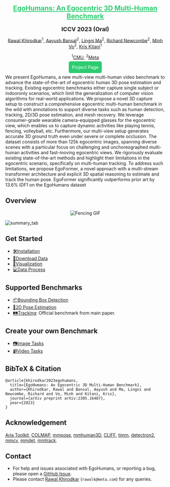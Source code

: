 <div align="center">

<h2><a href="https://arxiv.org/pdf/2305.16487.pdf" style="color:#2ecc71;">EgoHumans: An Egocentric 3D Multi-Human Benchmark</a></h2>

<b><font size="4">ICCV 2023 (Oral)</font></b>

[Rawal Khirodkar](https://github.com/rawalkhirodkar)<sup>1</sup>, [Aayush Bansal](https://www.aayushbansal.xyz/)<sup>2</sup>, [Lingni Ma](https://scholar.google.nl/citations?user=eUAgpwkAAAAJ&hl=en/)<sup>2</sup>, [Richard Newcombe](https://scholar.google.co.uk/citations?user=MhowvPkAAAAJ&hl=en)<sup>2</sup>, [Minh Vo](https://minhpvo.github.io/)<sup>2</sup>, [Kris Kitani](https://kriskitani.github.io/)<sup>1</sup>
 
<sup>1</sup>[CMU](https://www.cmu.edu/), <sup>2</sup>[Meta](https://about.meta.com/)

<p><a href="https://rawalkhirodkar.github.io/egohumans/" style="background-color:#2ecc71; color:white; padding:10px; text-decoration:none; border-radius:5px;">Project Page</a></p>


</div>


We present EgoHumans, a new multi-view multi-human
video benchmark to advance the state-of-the-art of egocentric human 3D pose estimation and tracking. Existing egocentric benchmarks either capture single subject or indooronly scenarios, which limit the generalization of computer
vision algorithms for real-world applications. We propose
a novel 3D capture setup to construct a comprehensive egocentric multi-human benchmark in the wild with annotations
to support diverse tasks such as human detection, tracking,
2D/3D pose estimation, and mesh recovery. We leverage
consumer-grade wearable camera-equipped glasses for the
egocentric view, which enables us to capture dynamic activities like playing tennis, fencing, volleyball, etc. Furthermore,
our multi-view setup generates accurate 3D ground truth
even under severe or complete occlusion. The dataset consists of more than 125k egocentric images, spanning diverse
scenes with a particular focus on challenging and unchoreographed multi-human activities and fast-moving egocentric
views. We rigorously evaluate existing state-of-the-art methods and highlight their limitations in the egocentric scenario,
specifically on multi-human tracking. To address such limitations, we propose EgoFormer, a novel approach with a
multi-stream transformer architecture and explicit 3D spatial
reasoning to estimate and track the human pose. EgoFormer
significantly outperforms prior art by 13.6% IDF1 on the
EgoHumans dataset


## Overview

<div style="text-align:center;">
    <img src="assets/images/fencing.gif" alt="Fencing GIF">
</div>


![summary_tab](assets/overview.png)


## Get Started
- [🛠️Installation](assets/INSTALL.md)
- [📘Download Data](assets/DOWNLOAD.md)
- [👀Visualization](assets/VISUALIZE.md)
- [💻Data Process](assets/DATA_PROCESS.md)


## Supported Benchmarks
- [📦Bounding Box Detection](assets/DETECTION.md)
- [🕺2D Pose Estimation](assets/POSE2D.md)
- [🛤️Tracking](assets/TRACKING.md): Official benchmark from main paper.

## Create your own Benchmark
- [📷Image Tasks](assets/COCO_IMAGE.md)
- [📹Video Tasks](assets/COCO_VIDEO.md)

## BibTeX & Citation

```
@article{khirodkar2023egohumans,
  title={EgoHumans: An Egocentric 3D Multi-Human Benchmark},
  author={Khirodkar, Rawal and Bansal, Aayush and Ma, Lingni and Newcombe, Richard and Vo, Minh and Kitani, Kris},
  journal={arXiv preprint arXiv:2305.16487},
  year={2023}
}
```

## Acknowledgement
[Aria Toolkit](https://github.com/facebookresearch/projectaria_tools), [COLMAP](https://github.com/colmap/colmap), [mmpose](https://github.com/open-mmlab/mmpose/tree/main), [mmhuman3D](https://github.com/open-mmlab/mmhuman3d), [CLIFF](https://github.com/haofanwang/CLIFF), [timm](https://github.com/rwightman/pytorch-image-models), [detectron2](https://github.com/facebookresearch/detectron2), [mmcv](https://github.com/open-mmlab/mmcv), [mmdet](https://github.com/open-mmlab/mmdetection), [mmtrack](https://github.com/open-mmlab/mmtracking).



## Contact

- For help and issues associated with EgoHumans, or reporting a bug, please open a [GitHub Issue](https://github.com/rawalkhirodkar/egohumans).
- Please contact [Rawal Khirodkar](https://rawalkhirodkar.github.io/) (`rawalk@meta.com`) for any queries.

